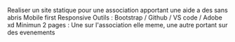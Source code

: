 Realiser un site statique pour une association apportant une aide a des sans abris 
Mobile first
Responsive 
Outils : Bootstrap  / Github / VS code / Adobe xd
Minimun 2 pages : Une sur l'association elle meme, une autre portant sur des evenements
